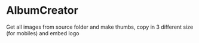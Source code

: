 # AlbumCreator
Get all images from source folder and make thumbs, copy in 3 different size (for mobiles) and embed logo
